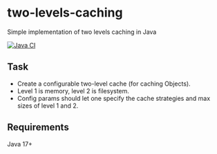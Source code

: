 # two-levels-caching
Simple implementation of two levels caching in Java

[![Java CI](https://github.com/mfvanek/two-levels-caching/actions/workflows/tests.yml/badge.svg)](https://github.com/mfvanek/two-levels-caching/actions/workflows/tests.yml)

## Task
- Create a configurable two-level cache (for caching Objects).
- Level 1 is memory, level 2 is filesystem.
- Config params should let one specify the cache strategies and max sizes of level 1 and 2.

## Requirements
Java 17+
